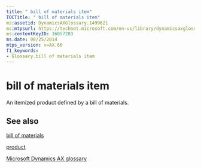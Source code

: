 ```yaml
---
title: " bill of materials item"
TOCTitle: " bill of materials item"
ms:assetid: DynamicsAXGlossary.1499621
ms:mtpsurl: https://technet.microsoft.com/en-us/library/dynamicsaxglossary.1499621(v=AX.60)
ms:contentKeyID: 36057283
ms.date: 08/25/2014
mtps_version: v=AX.60
f1_keywords:
- Glossary.bill of materials item
---
```


# bill of materials item

An itemized product defined by a bill of materials.

## See also

[bill of materials](bill-of-materials.md)

[product](product.md)

[Microsoft Dynamics AX glossary](glossary/microsoft-dynamics-ax-glossary.md)

  


